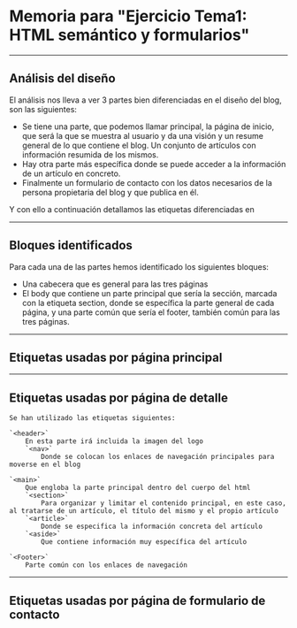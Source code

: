 # Memoria para "Ejercicio Tema1: HTML semántico y formularios"

---
## Análisis del diseño
El análisis nos lleva a ver 3 partes bien diferenciadas en el diseño del blog, son las siguientes:
- Se tiene una parte, que podemos llamar principal, la página de inicio, que será la que se muestra al usuario y da una visión y un resume general de lo que contiene el blog. Un conjunto de artículos con información resumida de los mismos.
- Hay otra parte más específica donde se puede acceder a la información de un artículo en concreto.
- Finalmente un formulario de contacto con los datos necesarios de la persona propietaria del blog y que publica en él.

Y con ello a continuación detallamos las etiquetas diferenciadas en 

---
## Bloques identificados 

Para cada una de las partes hemos identificado los siguientes bloques:
- Una cabecera que es general para las tres páginas
- El body que contiene un parte principal que sería la sección, marcada con la etiqueta section, donde se específica la parte general de cada página, 
y una parte común que sería el footer, también común para las tres páginas.

---
## Etiquetas usadas por página principal

---
## Etiquetas usadas por página de detalle

	Se han utilizado las etiquetas siguientes:

	`<header>`
		En esta parte irá incluida la imagen del logo
		`<nav>`
			Donde se colocan los enlaces de navegación principales para moverse en el blog	
	
	`<main>`
		Que engloba la parte principal dentro del cuerpo del html
		`<section>`
			Para organizar y limitar el contenido principal, en este caso, al tratarse de un artículo, el título del mismo y el propio artículo
		`<article>`
			Donde se especifica la información concreta del artículo
		`<aside>`
			Que contiene información muy específica del artículo
		
	`<Footer>`
		Parte común con los enlaces de navegación 
	
---
## Etiquetas usadas por página de formulario de contacto
